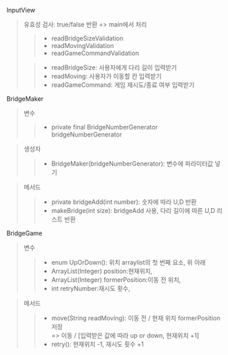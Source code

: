 InputView
>유효성 검사: true/false 반환 => main에서 처리  
>> - readBridgeSizeValidation  
>> - readMovingValidation  
>> - readGameCommandValidation  
> 
>> - readBridgeSize: 사용자에게 다리 길이 입력받기  
>> - readMoving: 사용자가 이동할 칸 입력받기  
>> - readGameCommand: 게임 재시도/종료 여부 입력받기  

BridgeMaker  
>변수  
>> - private final BridgeNumberGenerator 
>> bridgeNumberGenerator

>생성자  
>> - BridgeMaker(bridgeNumberGenerator):
>> 변수에 파라미터값 넣기  

>메서드
>> - private bridgeAdd(int number): 숫자에 따라 U,D 반환
>> - makeBridge(int size): bridgeAdd 사용,
>> 다리 길이에 따른 U,D 리스트 반환

BridgeGame  
>변수  
>> - enum UpOrDown(): 위치 arraylist의 첫 번째 요소, 위 아래  
>> - ArrayList(Integer) position:현재위치,    
>> - ArrayList(Integer) formerPosition:이동 전 위치,  
>> - int retryNumber:재시도 횟수,  

> 메서드  
>> - move(String readMoving): 이동 전 / 현재 위치 formerPosition 저장  
>> => 이동 / [입력받은 값에 따라 up or down, 현재위치 +1]
>> - retry(): 현재위치 -1, 재시도 횟수 +1